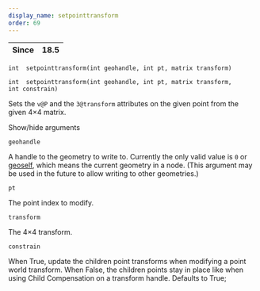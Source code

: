 ```yaml
---
display_name: setpointtransform
order: 69
---
```

| Since | 18.5 |
| --- | --- |

`int  setpointtransform(int geohandle, int pt, matrix transform)`

`int  setpointtransform(int geohandle, int pt, matrix transform, int constrain)`

Sets the `v@P` and the `3@transform` attributes on the given point from the given 4×4 matrix.

Show/hide arguments

`geohandle`

A handle to the geometry to write to. Currently the only valid value is `0` or [geoself](geoself.html "Returns a handle to the current geometry."), which means the current geometry in a node. (This argument may be used in the future to allow writing to other geometries.)

`pt`

The point index to modify.

`transform`

The 4×4 transform.

`constrain`

When True, update the children point transforms when modifying a point world
transform. When False, the children points stay in place like when using
Child Compensation on a transform handle. Defaults to True;
